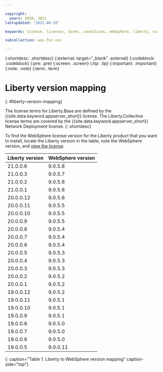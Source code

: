 ```yaml
---

copyright:
  years: 2020, 2021
lastupdated: "2021-06-18"

keywords: license, licenses, terms, conditions, websphere, liberty, vsi

subcollection: was-for-vsi

---
```


{:shortdesc: .shortdesc}
{:external: target="_blank" .external}
{:codeblock: .codeblock}
{:pre: .pre}
{:screen: .screen}
{:tip: .tip}
{:important: .important}
{:note: .note}
{:term: .term}

# Liberty version mapping
{: #liberty-version-mapping}

The license terms for Liberty.Base are defined by the {{site.data.keyword.appserver_short}} license. The Liberty.Collective license terms are covered by the {{site.data.keyword.appserver_short}} Network Deployment license.
{: shortdesc}

To find the WebSphere license version for the Liberty product that you want to install, locate the Liberty version in the table, note the WebSphere version, and [view the license](/docs/was-for-vsi?topic=was-for-vsi-licenses).

| Liberty version   | WebSphere version |
|-------------------|-------------------|
|21.0.0.6|9.0.5.8|
|21.0.0.3|9.0.5.7|
|21.0.0.2|9.0.5.6|
|21.0.0.1|9.0.5.6|
|20.0.0.12|9.0.5.6|
|20.0.0.11|9.0.5.5|
|20.0.0.10|9.0.5.5|
|20.0.0.9|9.0.5.5|
|20.0.0.8|9.0.5.4|
|20.0.0.7|9.0.5.4|
|20.0.0.6|9.0.5.4|
|20.0.0.5|9.0.5.3|
|20.0.0.4|9.0.5.3|
|20.0.0.3|9.0.5.3|
|20.0.0.2|9.0.5.2|
|20.0.0.1|9.0.5.2|
|19.0.0.12|9.0.5.2|
|19.0.0.11|9.0.5.1|
|19.0.0.10|9.0.5.1|
|19.0.0.9|9.0.5.1|
|19.0.0.8|9.0.5.0|
|19.0.0.7|9.0.5.0|
|19.0.0.6|9.0.5.0|
|19.0.0.5|9.0.0.11|
{: caption="Table 1. Liberty to WebSphere version mapping" caption-side="top"}
